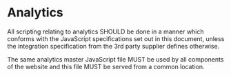 # Analytics

All scripting relating to analytics SHOULD be done in a manner which conforms
with the JavaScript specifications set out in this document, unless the integration
specification from the 3rd party supplier defines otherwise.

The same analytics master JavaScript file MUST be used by all components of the
website and this file MUST be served from a common location.
